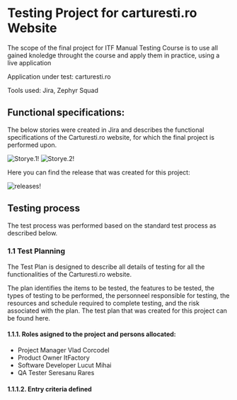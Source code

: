 <h1>Testing Project for carturesti.ro Website</h1>

The scope of the final project for ITF Manual Testing Course is to use all gained knoledge throught the course and apply them in practice, using a live application

Application under test: carturesti.ro

Tools used: Jira, Zephyr Squad

<h2>Functional specifications:</h2>

The below stories were created in Jira and describes the functional  specifications of the Carturesti.ro website, for which the final project is performed upon.

![Storye.1!](/Users/Rares/OneDrive/Dekstop/ProiectFinalTMTA/Storye.1.jpg "Storye.1")
![Storye.2!](/Users/Rares/OneDrive/Dekstop/ProiectFinalTMTA/Storye.2.jpg "Storye.2")

Here you can find the release that was created for this project:

![releases!](/Users/Rares/OneDrive/Dekstop/ProiectFinalTMTA/releases.jpg "releases")

<h2>Testing process</h2>

The test process was performed based on the standard test process as described below.

<h3>1.1 Test Planning</h3>

The Test Plan is designed to describe all details of testing for all the functionalities of the Carturesti.ro website.

The plan identifies the items to be tested, the features to be tested, the types of testing to be performed, the personneel responsible for testing, the resources and schedule required to complete testing, and the risk associated with the plan. The test plan that was created for this project can be found here.

<h4>1.1.1. Roles asigned to the project and persons allocated:</h4>

<ul>
  <li>Project Manager Vlad Corcodel</li>
  <li>Product Owner ItFactory</li>
  <li>Software Developer Lucut Mihai</li>
  <li>QA Tester Seresanu Rares</li>
</ul>

<h4>1.1.1.2. Entry criteria defined</h4>













































































